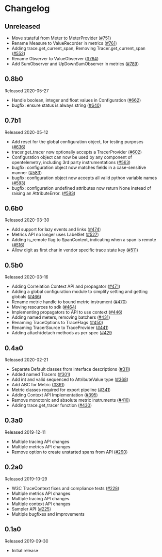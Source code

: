 # Changelog

## Unreleased

- Move stateful from Meter to MeterProvider
  ([#751](https://github.com/open-telemetry/opentelemetry-python/pull/751))
- Rename Measure to ValueRecorder in metrics
  ([#761](https://github.com/open-telemetry/opentelemetry-python/pull/761))
- Adding trace.get_current_span, Removing Tracer.get_current_span
  ([#552](https://github.com/open-telemetry/opentelemetry-python/pull/552))
- Rename Observer to ValueObserver
  ([#764](https://github.com/open-telemetry/opentelemetry-python/pull/764))
- Add SumObserver and UpDownSumObserver in metrics
  ([#789](https://github.com/open-telemetry/opentelemetry-python/pull/789))

## 0.8b0

Released 2020-05-27

- Handle boolean, integer and float values in Configuration
  ([#662](https://github.com/open-telemetry/opentelemetry-python/pull/662))
- bugfix: ensure status is always string
  ([#640](https://github.com/open-telemetry/opentelemetry-python/pull/640))

## 0.7b1

Released 2020-05-12

- Add reset for the global configuration object, for testing purposes
  ([#636](https://github.com/open-telemetry/opentelemetry-python/pull/636))
- tracer.get_tracer now optionally accepts a TracerProvider
  ([#602](https://github.com/open-telemetry/opentelemetry-python/pull/602))
- Configuration object can now be used by any component of opentelemetry,
  including 3rd party instrumentations
  ([#563](https://github.com/open-telemetry/opentelemetry-python/pull/563))
- bugfix: configuration object now matches fields in a case-sensitive manner
  ([#583](https://github.com/open-telemetry/opentelemetry-python/pull/583))
- bugfix: configuration object now accepts all valid python variable names
  ([#583](https://github.com/open-telemetry/opentelemetry-python/pull/583))
- bugfix: configuration undefined attributes now return None instead of raising
  an AttributeError.
  ([#583](https://github.com/open-telemetry/opentelemetry-python/pull/583))

## 0.6b0

Released 2020-03-30

- Add support for lazy events and links
  ([#474](https://github.com/open-telemetry/opentelemetry-python/pull/474))
- Metrics API no longer uses LabelSet
  ([#527](https://github.com/open-telemetry/opentelemetry-python/pull/527))
- Adding is_remote flag to SpanContext, indicating when a span is remote
  ([#516](https://github.com/open-telemetry/opentelemetry-python/pull/516))
- Allow digit as first char in vendor specific trace state key
  ([#511](https://github.com/open-telemetry/opentelemetry-python/pull/511))

## 0.5b0

Released 2020-03-16

- Adding Correlation Context API and propagator
  ([#471](https://github.com/open-telemetry/opentelemetry-python/pull/471))
- Adding a global configuration module to simplify setting and getting globals
  ([#466](https://github.com/open-telemetry/opentelemetry-python/pull/466))
- Rename metric handle to bound metric instrument
  ([#470](https://github.com/open-telemetry/opentelemetry-python/pull/470))
- Moving resources to sdk
  ([#464](https://github.com/open-telemetry/opentelemetry-python/pull/464))
- Implementing propagators to API to use context
  ([#446](https://github.com/open-telemetry/opentelemetry-python/pull/446))
- Adding named meters, removing batchers
  ([#431](https://github.com/open-telemetry/opentelemetry-python/pull/431))
- Renaming TraceOptions to TraceFlags
  ([#450](https://github.com/open-telemetry/opentelemetry-python/pull/450))
- Renaming TracerSource to TraceProvider
  ([#441](https://github.com/open-telemetry/opentelemetry-python/pull/441))
- Adding attach/detach methods as per spec
  ([#429](https://github.com/open-telemetry/opentelemetry-python/pull/450)

## 0.4a0

Released 2020-02-21

- Separate Default classes from interface descriptions
  ([#311](https://github.com/open-telemetry/opentelemetry-python/pull/311))
- Added named Tracers
  ([#301](https://github.com/open-telemetry/opentelemetry-python/pull/301))
- Add int and valid sequenced to AttributeValue type
  ([#368](https://github.com/open-telemetry/opentelemetry-python/pull/368))
- Add ABC for Metric
  ([#391](https://github.com/open-telemetry/opentelemetry-python/pull/391))
- Metric classes required for export pipeline
  ([#341](https://github.com/open-telemetry/opentelemetry-python/pull/341))
- Adding Context API Implementation
  ([#395](https://github.com/open-telemetry/opentelemetry-python/pull/395))
- Remove monotonic and absolute metric instruments
  ([#410](https://github.com/open-telemetry/opentelemetry-python/pull/410))
- Adding trace.get_tracer function
  ([#430](https://github.com/open-telemetry/opentelemetry-python/pull/430))

## 0.3a0

Released 2019-12-11

- Multiple tracing API changes
- Multiple metrics API changes
- Remove option to create unstarted spans from API
  ([#290](https://github.com/open-telemetry/opentelemetry-python/pull/290))

## 0.2a0

Released 2019-10-29

- W3C TraceContext fixes and compliance tests
  ([#228](https://github.com/open-telemetry/opentelemetry-python/pull/228))
- Multiple metrics API changes
- Multiple tracing API changes
- Multiple context API changes
- Sampler API
  ([#225](https://github.com/open-telemetry/opentelemetry-python/pull/225))
- Multiple bugfixes and improvements

## 0.1a0

Released 2019-09-30

- Initial release
